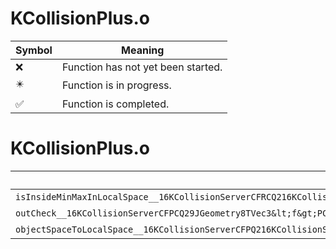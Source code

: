 # KCollisionPlus.o
| Symbol | Meaning 
| ------------- | ------------- 
| :x: | Function has not yet been started. 
| :eight_pointed_black_star: | Function is in progress. 
| :white_check_mark: | Function is completed. 


# KCollisionPlus.o
| Symbol | Decompiled? |
| ------------- | ------------- |
| `isInsideMinMaxInLocalSpace__16KCollisionServerCFRCQ216KCollisionServer3V3u` | :x: |
| `outCheck__16KCollisionServerCFPCQ29JGeometry8TVec3&lt;f&gt;PCQ29JGeometry8TVec3&lt;f&gt;PQ216KCollisionServer3V3uPQ216KCollisionServer3V3u` | :white_check_mark: |
| `objectSpaceToLocalSpace__16KCollisionServerCFPQ216KCollisionServer3V3uRCQ29JGeometry8TVec3&lt;f&gt;` | :white_check_mark: |
